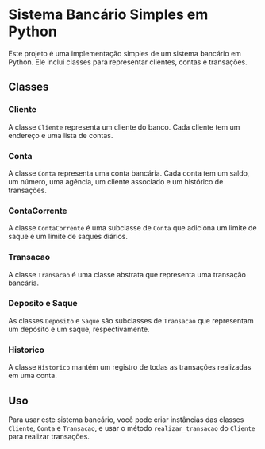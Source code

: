 # Sistema Bancário Simples em Python

Este projeto é uma implementação simples de um sistema bancário em Python. Ele inclui classes para representar clientes, contas e transações.

## Classes

### Cliente

A classe `Cliente` representa um cliente do banco. Cada cliente tem um endereço e uma lista de contas.

### Conta

A classe `Conta` representa uma conta bancária. Cada conta tem um saldo, um número, uma agência, um cliente associado e um histórico de transações.

### ContaCorrente

A classe `ContaCorrente` é uma subclasse de `Conta` que adiciona um limite de saque e um limite de saques diários.

### Transacao

A classe `Transacao` é uma classe abstrata que representa uma transação bancária.

### Deposito e Saque

As classes `Deposito` e `Saque` são subclasses de `Transacao` que representam um depósito e um saque, respectivamente.

### Historico

A classe `Historico` mantém um registro de todas as transações realizadas em uma conta.

## Uso

Para usar este sistema bancário, você pode criar instâncias das classes `Cliente`, `Conta` e `Transacao`, e usar o método `realizar_transacao` do `Cliente` para realizar transações.
